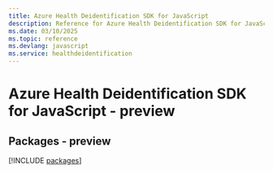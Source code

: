 ```yaml
---
title: Azure Health Deidentification SDK for JavaScript
description: Reference for Azure Health Deidentification SDK for JavaScript
ms.date: 03/10/2025
ms.topic: reference
ms.devlang: javascript
ms.service: healthdeidentification
---
```

# Azure Health Deidentification SDK for JavaScript - preview
## Packages - preview
[!INCLUDE [packages](health-deidentification-index.md)]